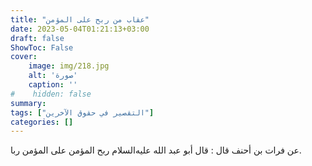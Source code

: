 ```yaml
---
title: "عقاب من ربح على المؤمن"
date: 2023-05-04T01:21:13+03:00
draft: false
ShowToc: False
cover:
    image: img/218.jpg
    alt: 'صورة'
    caption: ''
#    hidden: false
summary: 
tags: ["التقصير في حقوق الآخرين"]
categories: []
---
```

عن فرات بن أحنف قال : قال أبو عبد الله عليه‌السلام ربح المؤمن
على المؤمن ربا.
